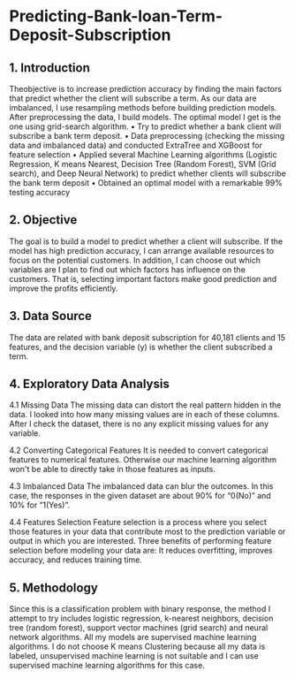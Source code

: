 # Predicting-Bank-loan-Term-Deposit-Subscription

## 1. Introduction
Theobjective is to increase prediction accuracy by finding the main factors that predict whether the client will subscribe a term. As our data are imbalanced, I use resampling methods before building prediction models. After preprocessing the data, I build models. The optimal model I get is the one using grid-search algorithm.
• Try to predict whether a bank client will subscribe a bank term deposit.
• Data preprocessing (checking the missing data and imbalanced data) and
conducted ExtraTree and XGBoost for feature selection
• Applied several Machine Learning algorithms (Logistic Regression, K means
Nearest, Decision Tree (Random Forest), SVM (Grid search), and Deep Neural
Network) to predict whether clients will subscribe the bank term deposit
• Obtained an optimal model with a remarkable 99% testing accuracy

## 2. Objective
The goal is to build a model to predict whether a client will subscribe. If the model has high prediction accuracy, I can arrange available resources to focus on the potential customers. In addition, I can choose out which variables are I plan to find out which factors has influence on the customers. That is, selecting important factors make good prediction and improve the profits efficiently.

## 3. Data Source
The data are related with bank deposit subscription for 40,181 clients and 15 features, and the decision variable (y) is whether the client subscribed a term.

## 4. Exploratory Data Analysis
4.1 Missing Data
The missing data can distort the real pattern hidden in the data. I looked into how many missing values are in each of these columns. After I check the dataset, there is no any explicit missing values for any variable. 

4.2 Converting Categorical Features
It is needed to convert categorical features to numerical features. Otherwise our machine learning algorithm won't be able to directly take in those features as inputs.

4.3 Imbalanced Data
The imbalanced data can blur the outcomes. In this case, the responses in the given dataset are about 90% for “0(No)” and 10% for “1(Yes)”.

4.4 Features Selection
Feature selection is a process where you select those features in your data that contribute most to the prediction variable or output in which you are interested. Three benefits of performing feature selection before modeling your data are: It reduces overfitting, improves accuracy, and reduces training time.

## 5. Methodology
Since this is a classification problem with binary response, the method I attempt to try includes logistic regression, k-nearest neighbors, decision tree (random forest), support vector machines (grid search) and neural network algorithms. All my models are supervised machine learning algorithms. I do not choose K means Clustering because all my data is labeled, unsupervised machine learning is not suitable and I can use supervised machine learning algorithms for this case.
